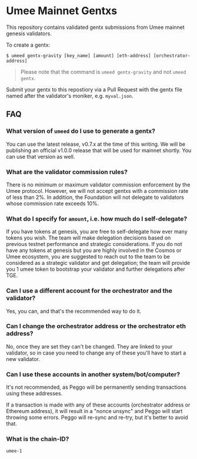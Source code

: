 # Umee Mainnet Gentxs

This repository contains validated gentx submissions from Umee mainnet genesis
validators.

To create a gentx:

```shell
$ umeed gentx-gravity [key_name] [amount] [eth-address] [orchestrator-address]
```

> Please note that the command is `umeed gentx-gravity` and not `umeed gentx`.

Submit your gentx to this repostiory via a Pull Request with the gentx file named
after the validator's moniker, e.g. `myval.json`.

## FAQ

### What version of `umeed` do I use to generate a gentx?

You can use the latest release, v0.7.x at the time of this writing. We will be
publishing an official v1.0.0 release that will be used for mainnet shortly. You
can use that version as well.

### What are the validator commission rules?

There is no minimum or maximum validator commission enforcement by the Umee
protocol. However, we will not accept gentxs with a commission rate of less than
2%. In addition, the Foundation will not delegate to validators whose commission
rate exceeds 10%.

### What do I specify for `amount`, i.e. how much do I self-delegate?

If you have tokens at genesis, you are free to self-delegate how ever many tokens
you wish. The team will make delegation decisions based on previous testnet
performance and strategic considerations. If you do not have any tokens at
genesis but you are highly involved in the Cosmos or Umee ecosystem, you are
suggested to reach out to the team to be considered as a strategic validator and
get delegation; the team will provide you 1 umee token to bootstrap your validator
and further delegations after TGE.

### Can I use a different account for the orchestrator and the validator?

Yes, you can, and that's the recommended way to do it.

### Can I change the orchestrator address or the orchestrator eth address?

No, once they are set they can't be changed. They are linked to your validator,
so in case you need to change any of these you'll have to start a new validator.

### Can I use these accounts in another system/bot/computer?

It's not recommended, as Peggo will be permanently sending transactions using
these addresses.

If a transaction is made with any of these accounts (orchestrator address or
Ethereum address), it will result in a "nonce unsync" and Peggo will start
throwing some errors. Peggo will re-sync and re-try, but it's better to avoid
that.

### What is the chain-ID?

`umee-1`